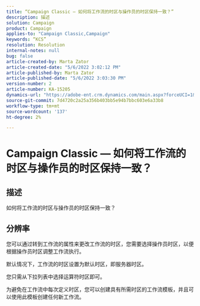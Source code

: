 ```yaml
---
title: “Campaign Classic — 如何将工作流的时区与操作员的时区保持一致？”
description: 描述
solution: Campaign
product: Campaign
applies-to: "Campaign Classic,Campaign"
keywords: “KCS”
resolution: Resolution
internal-notes: null
bug: false
article-created-by: Marta Zator
article-created-date: "5/6/2022 3:02:12 PM"
article-published-by: Marta Zator
article-published-date: "5/6/2022 3:03:30 PM"
version-number: 2
article-number: KA-15205
dynamics-url: "https://adobe-ent.crm.dynamics.com/main.aspx?forceUCI=1&pagetype=entityrecord&etn=knowledgearticle&id=ed631181-4dcd-ec11-a7b5-6045bd00dbbc"
source-git-commit: 7d4720c2a25a356b403bb5e94b7bbc603e6a33b8
workflow-type: tm+mt
source-wordcount: '137'
ht-degree: 2%

---
```


# Campaign Classic — 如何将工作流的时区与操作员的时区保持一致？

## 描述


如何将工作流的时区与操作员的时区保持一致？


## 分辨率


您可以通过转到工作流的属性来更改工作流的时区，您需要选择操作员时区，以便根据操作员时区调整工作流执行。

默认情况下，工作流的时区设置为默认时区，即服务器时区。

您只需从下拉列表中选择运算符时区即可。

为避免在工作流中每次定义时区，您可以创建具有所需时区的工作流模板，并且可以使用此模板创建任何新工作流。
